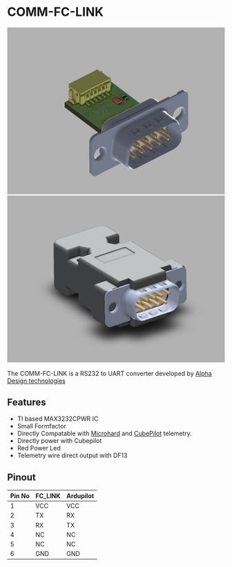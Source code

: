 # COMM-FC-LINK

![OMM_FC_LINK](comm-fc-link2.jpg)
![OMM_FC_LINK](comm-fc-link3.jpg)


The COMM-FC-LINK is a RS232 to UART converter developed by [Alpha Design technologies](https://www.adtl.co.in/)

## Features

- TI based MAX3232CPWR IC
- Small Formfactor 
- Directly Compatable with [Microhard](https://www.microhardcorp.com/pMDDL2450-dev-kit-2.php) and [CubePilot](https://docs.px4.io/main/en/flight_controller/cubepilot_cube_orange.html) telemetry.
- Directly power with Cubepilot
- Red Power Led
- Telemetry wire direct output with DF13

## Pinout


| Pin No  |  FC_LINK |   Ardupilot|
|---|---|---|
| 1  |  VCC | VCC  |
| 2  |  TX | RX  |
| 3  |  RX | TX  |
| 4  |  NC | NC  |
| 5  |  NC | NC  |
| 6  |  GND | GND  |


